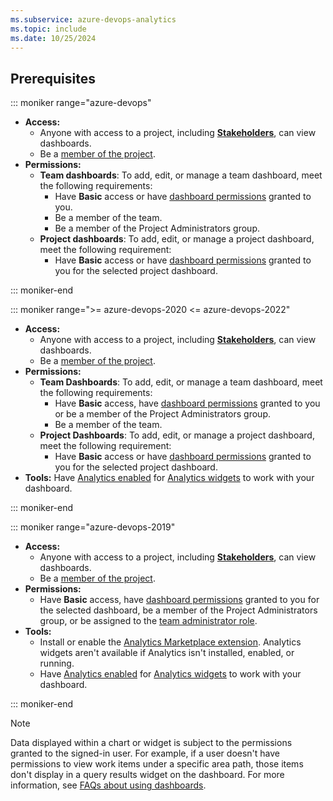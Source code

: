 ```yaml
---
ms.subservice: azure-devops-analytics
ms.topic: include
ms.date: 10/25/2024
---
```


<a id="permissions">  </a>

## Prerequisites  

::: moniker range="azure-devops"

- **Access:**
  - Anyone with access to a project, including [**Stakeholders**](../../organizations/security/get-started-stakeholder.md), can view dashboards.
  - Be a [member of the project](../../organizations/accounts/add-organization-users.md).
- **Permissions:**
  - **Team dashboards**: To add, edit, or manage a team dashboard, meet the following requirements:
    - Have **Basic** access or have [dashboard permissions](../dashboards/dashboard-permissions.md) granted to you.
    - Be a member of the team.
    - Be a member of the Project Administrators group.
  - **Project dashboards**: To add, edit, or manage a project dashboard, meet the following requirement:
    - Have **Basic** access or have [dashboard permissions](../dashboards/dashboard-permissions.md) granted to you for the selected project dashboard.

::: moniker-end

::: moniker range=">= azure-devops-2020 <= azure-devops-2022"

- **Access:**
  - Anyone with access to a project, including [**Stakeholders**](../../organizations/security/get-started-stakeholder.md), can view dashboards.
  - Be a [member of the project](../../organizations/accounts/add-organization-users.md).
- **Permissions:**
  - **Team Dashboards**: To add, edit, or manage a team dashboard, meet the following requirements:
    - Have **Basic** access, have [dashboard permissions](../dashboards/dashboard-permissions.md) granted to you or be a member of the Project Administrators group.
    - Be a member of the team.
  - **Project Dashboards**: To add, edit, or manage a project dashboard, meet the following requirement:
    - Have **Basic** access or have [dashboard permissions](../dashboards/dashboard-permissions.md) granted to you for the selected project dashboard.
- **Tools:** Have [Analytics enabled](../dashboards/analytics-extension.md) for [Analytics widgets](../dashboards/analytics-widgets.md) to work with your dashboard.

::: moniker-end

::: moniker range="azure-devops-2019"

- **Access:**
  - Anyone with access to a project, including [**Stakeholders**](../../organizations/security/get-started-stakeholder.md), can view dashboards.
  - Be a [member of the project](../../organizations/accounts/add-organization-users.md).
- **Permissions:**
  - Have **Basic** access, have [dashboard permissions](../dashboards/dashboard-permissions.md) granted to you for the selected dashboard, be a member of the Project Administrators group, or be assigned to the [team administrator role](../../organizations/settings/add-team-administrator.md).
- **Tools:**
  - Install or enable the [Analytics Marketplace extension](../dashboards/analytics-extension.md). Analytics widgets aren't available if Analytics isn't installed, enabled, or running.
  - Have [Analytics enabled](../dashboards/analytics-extension.md) for [Analytics widgets](../dashboards/analytics-widgets.md) to work with your dashboard.

::: moniker-end

> [!NOTE]
> Data displayed within a chart or widget is subject to the permissions granted to the signed-in user. For example, if a user doesn't have permissions to view work items under a specific area path, those items don't display in a query results widget on the dashboard. For more information, see [FAQs about using dashboards](../dashboards/faqs.yml).
